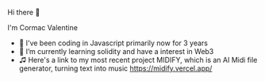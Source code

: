 Hi there 👋

I'm Cormac Valentine

- 🔭 I've been coding in Javascript primarily now for 3 years
- 🌱 I’m currently learning solidity and have a interest in Web3 
- ♫  Here's a link to my most recent project MIDIFY, which is an AI Midi file generator, turning text into music
     https://midify.vercel.app/
